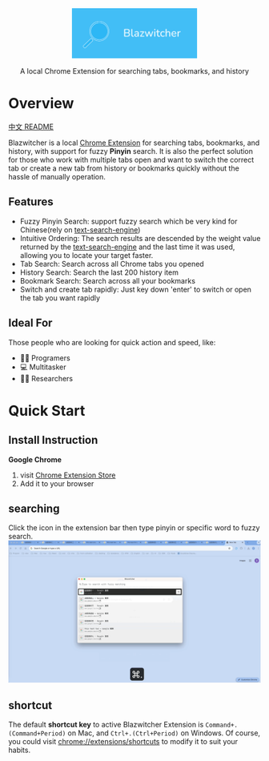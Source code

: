<div align="center">
    <a href="#" target="_blank">
      <img src="./docs/1400_560.png" alt="logo" height="100">
    </a>
    <p>A local Chrome Extension for searching tabs, bookmarks, and history</p>
</div>


# Overview
[中文 README](./docs/README_zh.md)

Blazwitcher is a local [Chrome Extension](https://chromewebstore.google.com/detail/blazwitcher-search-and-sw/fjgablnemienkegdnbihhemebmmonihg?hl=en-US) for searching tabs, bookmarks, and history, with support for fuzzy **Pinyin** search. It is also the perfect solution for those who work with multiple tabs open and want to switch the correct tab or create a new tab from history or bookmarks quickly without the hassle of manually operation.

## Features
- Fuzzy Pinyin Search: support fuzzy search which be very kind for Chinese(rely on [text-search-engine](https://github.com/cjinhuo/text-search-engine))
- Intuitive Ordering: The search results are descended by the weight value returned by the [text-search-engine](https://github.com/cjinhuo/text-search-engine)  and the last time it was used, allowing you to locate your target faster.
- Tab Search: Search across all Chrome tabs you opened
- History Search: Search the last 200 history item
- Bookmark Search: Search across all your bookmarks
- Switch and create tab rapidly: Just key down 'enter' to switch or open the tab you want rapidly

## Ideal For
Those people who are looking for quick action and speed, like:
- 🧑‍💻 Programers
- 💻 Multitasker
- 🏄🏻 Researchers


# Quick Start
## Install Instruction
**Google Chrome**
1.  visit [Chrome Extension Store](https://chromewebstore.google.com/detail/blazwitcher-search-and-sw/fjgablnemienkegdnbihhemebmmonihg?hl=en-US)
2.  Add it to your browser

## searching
Click the icon in the extension bar then type pinyin or specific word to fuzzy search.
![landing](./docs/landing.gif)

## shortcut
The default **shortcut key** to active Blazwitcher Extension is `Command+.(Command+Period)` on Mac, and `Ctrl+.(Ctrl+Period)` on Windows. Of course, you could visit [chrome://extensions/shortcuts](chrome://extensions/shortcuts) to modify it to suit your habits.

